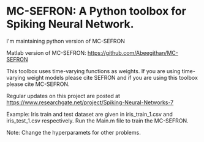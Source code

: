 # MC-SEFRON: A Python toolbox for Spiking Neural Network.

I'm maintaining python version of MC-SEFRON

Matlab version of MC-SEFRON: https://github.com/Abeegithan/MC-SEFRON

This toolbox uses time-varying functions as weights. If you are using time-varying weight models please cite SEFRON and if you are using this toolbox please cite MC-SEFRON.

Regular updates on this project are posted at https://www.researchgate.net/project/Spiking-Neural-Networks-7

Example: Iris train and test dataset are given in iris_train_1.csv and iris_test_1.csv respectively. Run the Main.m file to train the MC-SEFRON.

Note: Change the hyperparamets for other problems.
